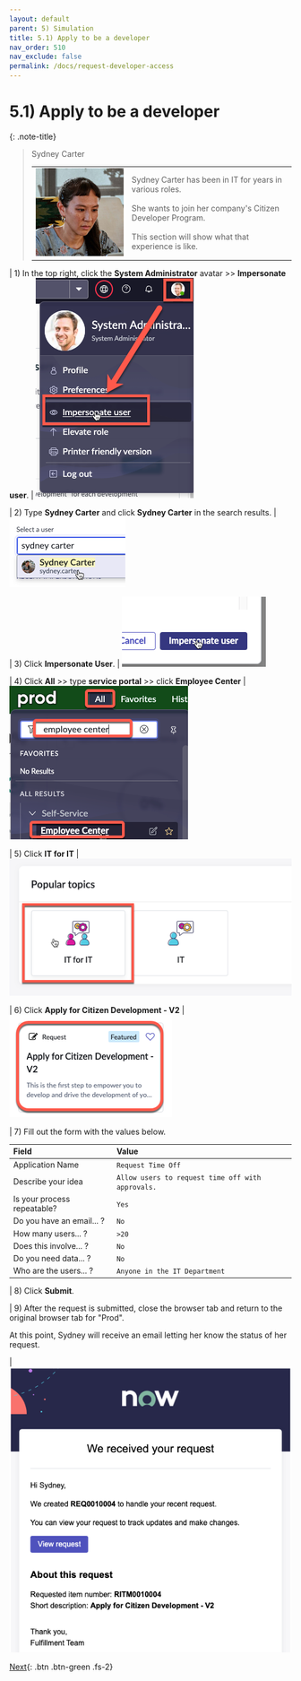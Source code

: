 ```yaml
---
layout: default
parent: 5) Simulation
title: 5.1) Apply to be a developer
nav_order: 510
nav_exclude: false
permalink: /docs/request-developer-access
---
```


# 5.1) Apply to be a developer

{: .note-title}
> Sydney Carter
> <table>
> <tbody>
> <tr>
> <td>
> <img src="../assets/images/2023-03-28-15-52-55.png">
> </td>
> <td>
> Sydney Carter has been in IT for years in various roles.<br/>
> <br/>
> She wants to join her company's Citizen Developer Program.<br/>
> <br/>
> This section will show what that experience is like.
> </td>
> </tr>
> </tbody>
> </table>

| 1) In the top right, click the **System Administrator** avatar >> **Impersonate user**.
| ![](../assets/images/2023-03-14-12-31-53.png)

| 2) Type **Sydney Carter** and click **Sydney Carter** in the search results.
| ![](../assets/images/2023-03-14-12-34-01.png)

| 3) Click **Impersonate User**. 
| ![](../assets/images/2023-03-14-12-34-24.png)

| 4) Click **All** >> type **service portal** >> click **Employee Center** 
| ![](../assets/images/2023-07-05-10-07-57.png)

| 5) Click **IT for IT** 
| ![](../assets/images/2023-03-14-12-36-45.png)

| 6) Click **Apply for Citizen Development - V2**
| ![](../assets/images/2023-07-05-15-48-46.png)

| 7) Fill out the form with the values below. 

| Field | Value 
|:---|:---
| Application Name | ```Request Time Off``` 
| Describe your idea | ```Allow users to request time off with approvals.```
| Is your process repeatable? | ```Yes```
| Do you have an email... ? | ```No```
| How many users... ? | ```>20```
| Does this involve... ? | ```No```
| Do you need data... ? | ```No```
| Who are the users... ? | ```Anyone in the IT Department```

| 8) Click **Submit**.

| 9) After the request is submitted, close the browser tab and return to the original browser tab for "Prod". 

At this point, Sydney will receive an email letting her know the status of her request. 

| ![](../assets/images/2023-07-05-15-59-36.png)

[Next](/lab-aemc-utah/docs/approval){: .btn .btn-green .fs-2}